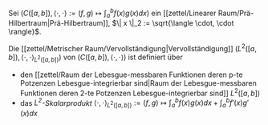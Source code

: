 Sei $(C([a, b]), \langle \cdot, \cdot \rangle := (f, g) \mapsto \int_a^b f(x)g(x) dx)$ ein [[zettel/Linearer Raum/Prä-Hilbertraum|Prä-Hilbertraum]], $\| x \|_2 := \sqrt{\langle \cdot, \cdot \rangle}$.

Die [[zettel/Metrischer Raum/Vervollständigung|Vervollständigung]] $(L^2([a, b]), \langle \cdot, \cdot \rangle_{L^2([a, b])})$ von $(C([a, b]), \langle \cdot, \cdot \rangle)$ ist definiert über
- den [[zettel/Raum der Lebesgue-messbaren Funktionen deren p-te Potzenzen Lebesgue-integrierbar sind|Raum der Lebesgue-messbaren Funktionen deren 2-te Potzenzen Lebesgue-integrierbar sind]] $L^2([a, b])$
- das *$L^2$-Skalarprodukt* $\langle \cdot, \cdot \rangle_{L^2([a, b])} := (f, g) \mapsto \int_a^b f(x)g(x) dx + \int_a^b f'(x)g'(x) dx$